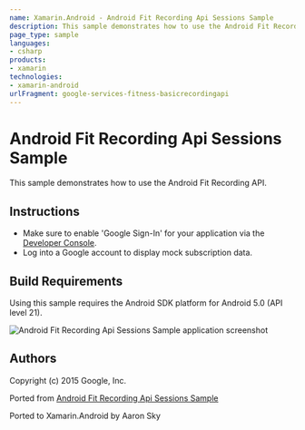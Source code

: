 ```yaml
---
name: Xamarin.Android - Android Fit Recording Api Sessions Sample
description: This sample demonstrates how to use the Android Fit Recording API. Instructions Make sure to enable 'Google Sign-In' for your application via the...
page_type: sample
languages:
- csharp
products:
- xamarin
technologies:
- xamarin-android
urlFragment: google-services-fitness-basicrecordingapi
---
```

# Android Fit Recording Api Sessions Sample

This sample demonstrates how to use the Android Fit Recording API.

## Instructions

* Make sure to enable 'Google Sign-In' for your application via the [Developer Console](https://developers.google.com/mobile/add?platform=android).
* Log into a Google account to display mock subscription data.


## Build Requirements
Using this sample requires the Android SDK platform for Android 5.0 (API level 21).

![Android Fit Recording Api Sessions Sample application screenshot](Screenshots/screenshot1.png "Android Fit Recording Api Sessions Sample application screenshot")

## Authors
Copyright (c) 2015 Google, Inc.

Ported from [Android Fit Recording Api Sessions Sample](https://github.com/googlesamples/android-fit/tree/master/BasicRecordingApi)

Ported to Xamarin.Android by Aaron Sky